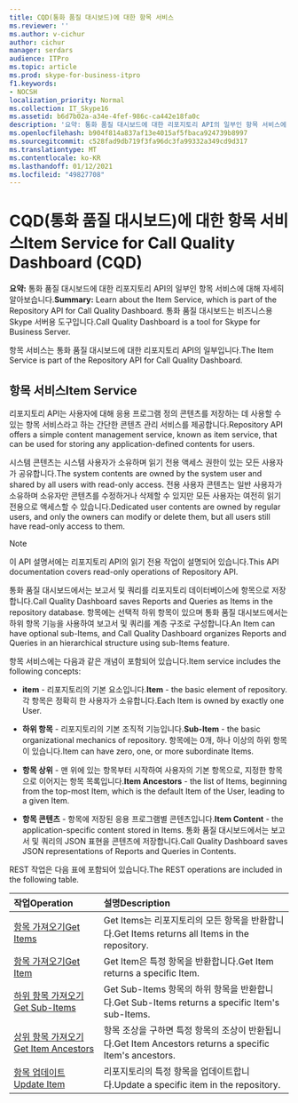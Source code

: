 ```yaml
---
title: CQD(통화 품질 대시보드)에 대한 항목 서비스
ms.reviewer: ''
ms.author: v-cichur
author: cichur
manager: serdars
audience: ITPro
ms.topic: article
ms.prod: skype-for-business-itpro
f1.keywords:
- NOCSH
localization_priority: Normal
ms.collection: IT_Skype16
ms.assetid: b6d7b02a-a34e-4fef-986c-ca442e18fa0c
description: '요약: 통화 품질 대시보드에 대한 리포지토리 API의 일부인 항목 서비스에 대해 자세히 알아보습니다. 통화 품질 대시보드는 비즈니스용 Skype 서버용 도구입니다.'
ms.openlocfilehash: b904f814a837af13e4015af5fbaca924739b8997
ms.sourcegitcommit: c528fad9db719f3fa96dc3fa99332a349cd9d317
ms.translationtype: MT
ms.contentlocale: ko-KR
ms.lasthandoff: 01/12/2021
ms.locfileid: "49827708"
---
```

# <a name="item-service-for-call-quality-dashboard-cqd"></a><span data-ttu-id="acddc-104">CQD(통화 품질 대시보드)에 대한 항목 서비스</span><span class="sxs-lookup"><span data-stu-id="acddc-104">Item Service for Call Quality Dashboard (CQD)</span></span>
 
<span data-ttu-id="acddc-105">**요약:** 통화 품질 대시보드에 대한 리포지토리 API의 일부인 항목 서비스에 대해 자세히 알아보습니다.</span><span class="sxs-lookup"><span data-stu-id="acddc-105">**Summary:** Learn about the Item Service, which is part of the Repository API for Call Quality Dashboard.</span></span> <span data-ttu-id="acddc-106">통화 품질 대시보드는 비즈니스용 Skype 서버용 도구입니다.</span><span class="sxs-lookup"><span data-stu-id="acddc-106">Call Quality Dashboard is a tool for Skype for Business Server.</span></span>
  
<span data-ttu-id="acddc-107">항목 서비스는 통화 품질 대시보드에 대한 리포지토리 API의 일부입니다.</span><span class="sxs-lookup"><span data-stu-id="acddc-107">The Item Service is part of the Repository API for Call Quality Dashboard.</span></span>
  
## <a name="item-service"></a><span data-ttu-id="acddc-108">항목 서비스</span><span class="sxs-lookup"><span data-stu-id="acddc-108">Item Service</span></span>

<span data-ttu-id="acddc-109">리포지토리 API는 사용자에 대해 응용 프로그램 정의 콘텐츠를 저장하는 데 사용할 수 있는 항목 서비스라고 하는 간단한 콘텐츠 관리 서비스를 제공합니다.</span><span class="sxs-lookup"><span data-stu-id="acddc-109">Repository API offers a simple content management service, known as item service, that can be used for storing any application-defined contents for users.</span></span> 
  
<span data-ttu-id="acddc-110">시스템 콘텐츠는 시스템 사용자가 소유하며 읽기 전용 액세스 권한이 있는 모든 사용자가 공유합니다.</span><span class="sxs-lookup"><span data-stu-id="acddc-110">The system contents are owned by the system user and shared by all users with read-only access.</span></span> <span data-ttu-id="acddc-111">전용 사용자 콘텐츠는 일반 사용자가 소유하며 소유자만 콘텐츠를 수정하거나 삭제할 수 있지만 모든 사용자는 여전히 읽기 전용으로 액세스할 수 있습니다.</span><span class="sxs-lookup"><span data-stu-id="acddc-111">Dedicated user contents are owned by regular users, and only the owners can modify or delete them, but all users still have read-only access to them.</span></span>
  
> [!NOTE]
> <span data-ttu-id="acddc-112">이 API 설명서에는 리포지토리 API의 읽기 전용 작업이 설명되어 있습니다.</span><span class="sxs-lookup"><span data-stu-id="acddc-112">This API documentation covers read-only operations of Repository API.</span></span> 
  
<span data-ttu-id="acddc-113">통화 품질 대시보드에서는 보고서 및 쿼리를 리포지토리 데이터베이스에 항목으로 저장합니다.</span><span class="sxs-lookup"><span data-stu-id="acddc-113">Call Quality Dashboard saves Reports and Queries as Items in the repository database.</span></span> <span data-ttu-id="acddc-114">항목에는 선택적 하위 항목이 있으며 통화 품질 대시보드에서는 하위 항목 기능을 사용하여 보고서 및 쿼리를 계층 구조로 구성합니다.</span><span class="sxs-lookup"><span data-stu-id="acddc-114">An Item can have optional sub-Items, and Call Quality Dashboard organizes Reports and Queries in an hierarchical structure using sub-Items feature.</span></span>
  
<span data-ttu-id="acddc-115">항목 서비스에는 다음과 같은 개념이 포함되어 있습니다.</span><span class="sxs-lookup"><span data-stu-id="acddc-115">Item service includes the following concepts:</span></span>
  
- <span data-ttu-id="acddc-116">**item** - 리포지토리의 기본 요소입니다.</span><span class="sxs-lookup"><span data-stu-id="acddc-116">**Item** - the basic element of repository.</span></span> <span data-ttu-id="acddc-117">각 항목은 정확히 한 사용자가 소유합니다.</span><span class="sxs-lookup"><span data-stu-id="acddc-117">Each Item is owned by exactly one User.</span></span>
    
- <span data-ttu-id="acddc-118">**하위 항목** - 리포지토리의 기본 조직적 기능입니다.</span><span class="sxs-lookup"><span data-stu-id="acddc-118">**Sub-Item** - the basic organizational mechanics of repository.</span></span> <span data-ttu-id="acddc-119">항목에는 0개, 하나 이상의 하위 항목이 있습니다.</span><span class="sxs-lookup"><span data-stu-id="acddc-119">Item can have zero, one, or more subordinate Items.</span></span>
    
- <span data-ttu-id="acddc-120">**항목 상위** - 맨 위에 있는 항목부터 시작하여 사용자의 기본 항목으로, 지정한 항목으로 이어지는 항목 목록입니다.</span><span class="sxs-lookup"><span data-stu-id="acddc-120">**Item Ancestors** - the list of Items, beginning from the top-most Item, which is the default Item of the User, leading to a given Item.</span></span>
    
- <span data-ttu-id="acddc-121">**항목 콘텐츠** - 항목에 저장된 응용 프로그램별 콘텐츠입니다.</span><span class="sxs-lookup"><span data-stu-id="acddc-121">**Item Content** - the application-specific content stored in Items.</span></span> <span data-ttu-id="acddc-122">통화 품질 대시보드에서는 보고서 및 쿼리의 JSON 표현을 콘텐츠에 저장합니다.</span><span class="sxs-lookup"><span data-stu-id="acddc-122">Call Quality Dashboard saves JSON representations of Reports and Queries in Contents.</span></span>
    
<span data-ttu-id="acddc-123">REST 작업은 다음 표에 포함되어 있습니다.</span><span class="sxs-lookup"><span data-stu-id="acddc-123">The REST operations are included in the following table.</span></span>
  

|<span data-ttu-id="acddc-124">**작업**</span><span class="sxs-lookup"><span data-stu-id="acddc-124">**Operation**</span></span>|<span data-ttu-id="acddc-125">**설명**</span><span class="sxs-lookup"><span data-stu-id="acddc-125">**Description**</span></span>|
|:-----|:-----|
|[<span data-ttu-id="acddc-126">항목 가져오기</span><span class="sxs-lookup"><span data-stu-id="acddc-126">Get Items</span></span>](get-items.md) <br/> |<span data-ttu-id="acddc-127">Get Items는 리포지토리의 모든 항목을 반환합니다.</span><span class="sxs-lookup"><span data-stu-id="acddc-127">Get Items returns all Items in the repository.</span></span>  <br/> |
|[<span data-ttu-id="acddc-128">항목 가져오기</span><span class="sxs-lookup"><span data-stu-id="acddc-128">Get Item</span></span>](get-item.md) <br/> |<span data-ttu-id="acddc-129">Get Item은 특정 항목을 반환합니다.</span><span class="sxs-lookup"><span data-stu-id="acddc-129">Get Item returns a specific Item.</span></span>  <br/> |
|[<span data-ttu-id="acddc-130">하위 항목 가져오기</span><span class="sxs-lookup"><span data-stu-id="acddc-130">Get Sub-Items</span></span>](get-sub-items.md) <br/> |<span data-ttu-id="acddc-131">Get Sub-Items 항목의 하위 항목을 반환합니다.</span><span class="sxs-lookup"><span data-stu-id="acddc-131">Get Sub-Items returns a specific Item's sub-Items.</span></span>  <br/> |
|[<span data-ttu-id="acddc-132">상위 항목 가져오기</span><span class="sxs-lookup"><span data-stu-id="acddc-132">Get Item Ancestors</span></span>](get-item-ancestors.md) <br/> |<span data-ttu-id="acddc-133">항목 조상을 구하면 특정 항목의 조상이 반환됩니다.</span><span class="sxs-lookup"><span data-stu-id="acddc-133">Get Item Ancestors returns a specific Item's ancestors.</span></span>  <br/> |
|[<span data-ttu-id="acddc-134">항목 업데이트</span><span class="sxs-lookup"><span data-stu-id="acddc-134">Update Item</span></span>](update-item.md) <br/> |<span data-ttu-id="acddc-135">리포지토리의 특정 항목을 업데이트합니다.</span><span class="sxs-lookup"><span data-stu-id="acddc-135">Update a specific item in the repository.</span></span>  <br/> |
   

